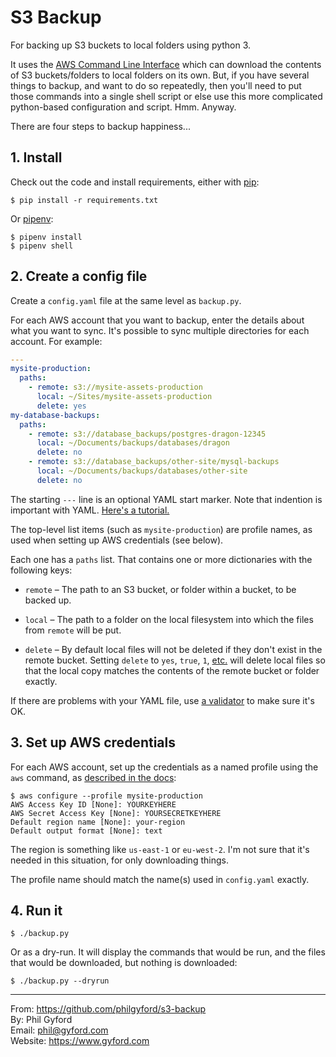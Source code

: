 # S3 Backup

For backing up S3 buckets to local folders using python 3.

It uses the [AWS Command Line Interface][aws-cli] which can download the
contents of S3 buckets/folders to local folders on its own. But, if you have
several things to backup, and want to do so repeatedly, then you'll need to put
those commands into a single shell script or else use this more complicated
python-based configuration and script. Hmm. Anyway.

There are four steps to backup happiness...


## 1. Install

Check out the code and install requirements, either with [pip][pip]:

```shell
$ pip install -r requirements.txt
```

Or [pipenv][pipenv]:

```shell
$ pipenv install
$ pipenv shell
```


## 2. Create a config file

Create a `config.yaml` file at the same level as `backup.py`.

For each AWS account that you want to backup, enter the details about what you
want to sync. It's possible to sync multiple directories for each account.
For example:

```yaml
---
mysite-production:
  paths:
    - remote: s3://mysite-assets-production
      local: ~/Sites/mysite-assets-production
      delete: yes
my-database-backups:
  paths:
    - remote: s3://database_backups/postgres-dragon-12345
      local: ~/Documents/backups/databases/dragon
      delete: no
    - remote: s3://database_backups/other-site/mysql-backups
      local: ~/Documents/backups/databases/other-site
      delete: no
```

The starting `---` line is an optional YAML start marker. Note that indention
is important with YAML. [Here's a tutorial.][yaml]

The top-level list items (such as `mysite-production`) are profile names, as used
when setting up AWS credentials (see below).

Each one has a `paths` list. That contains one or more dictionaries with the
following keys:

* `remote` – The path to an S3 bucket, or folder within a bucket, to be backed
    up.

* `local` – The path to a folder on the local filesystem into which the files
    from `remote` will be put.

* `delete` – By default local files will not be deleted if they don't exist in
    the remote bucket. Setting `delete` to `yes`, `true`, `1`,
    [etc.][bool] will delete local files so that the local copy matches the
    contents of the remote bucket or folder exactly.

If there are problems with your YAML file, use [a validator][validator] to make
sure it's OK.


## 3. Set up AWS credentials

For each AWS account, set up the credentials as a named profile using the `aws`
command, as [described in the docs][aws-config]:

```shell
$ aws configure --profile mysite-production
AWS Access Key ID [None]: YOURKEYHERE
AWS Secret Access Key [None]: YOURSECRETKEYHERE
Default region name [None]: your-region
Default output format [None]: text
```

The region is something like `us-east-1` or `eu-west-2`. I'm not sure that it's
needed in this situation, for only downloading things.

The profile name should match the name(s) used in `config.yaml` exactly.


## 4. Run it

```shell
$ ./backup.py
```

Or as a dry-run. It will display the commands that would be run, and the files
that would be downloaded, but nothing is downloaded:

```shell
$ ./backup.py --dryrun
```

[aws-cli]: https://docs.aws.amazon.com/cli/latest/userguide/cli-chap-welcome.html
[pip]: https://pip.pypa.io/en/stable/
[pipenv]: https://pipenv.readthedocs.io/en/latest/
[yaml]: https://gettaurus.org/docs/YAMLTutorial/
[bool]: https://yaml.org/type/bool.html
[validator]: https://yaml.org/type/bool.html
[aws-config]: https://docs.aws.amazon.com/cli/latest/userguide/cli-chap-configure.html#cli-quick-configuration-multi-profiles

----

From: https://github.com/philgyford/s3-backup  
By: Phil Gyford  
Email: phil@gyford.com  
Website: https://www.gyford.com
